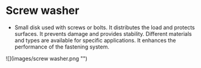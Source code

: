 # Screw washer

* Small disk used with screws or bolts. It distributes the load and protects surfaces. It prevents damage and provides stability. Different materials and types are available for specific applications. It enhances the performance of the fastening system.


![](images/screw washer.png "")